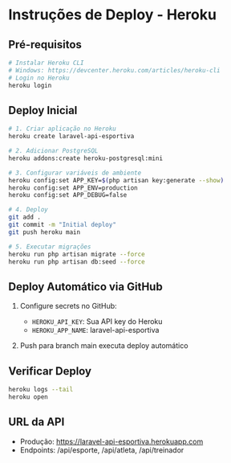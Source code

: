 # Instruções de Deploy - Heroku

## Pré-requisitos
```bash
# Instalar Heroku CLI
# Windows: https://devcenter.heroku.com/articles/heroku-cli
# Login no Heroku
heroku login
```

## Deploy Inicial
```bash
# 1. Criar aplicação no Heroku
heroku create laravel-api-esportiva

# 2. Adicionar PostgreSQL
heroku addons:create heroku-postgresql:mini

# 3. Configurar variáveis de ambiente
heroku config:set APP_KEY=$(php artisan key:generate --show)
heroku config:set APP_ENV=production
heroku config:set APP_DEBUG=false

# 4. Deploy
git add .
git commit -m "Initial deploy"
git push heroku main

# 5. Executar migrações
heroku run php artisan migrate --force
heroku run php artisan db:seed --force
```

## Deploy Automático via GitHub
1. Configure secrets no GitHub:
   - `HEROKU_API_KEY`: Sua API key do Heroku
   - `HEROKU_APP_NAME`: laravel-api-esportiva

2. Push para branch main executa deploy automático

## Verificar Deploy
```bash
heroku logs --tail
heroku open
```

## URL da API
- Produção: https://laravel-api-esportiva.herokuapp.com
- Endpoints: /api/esporte, /api/atleta, /api/treinador